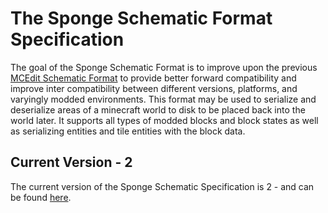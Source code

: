 # The Sponge Schematic Format Specification

The goal of the Sponge Schematic Format is to improve upon the previous [MCEdit Schematic Format](http://www.mcedit.net/) to provide better forward compatibility and improve inter compatibility
between different versions, platforms, and varyingly modded environments. This format may be used to serialize and deserialize areas of a minecraft world to disk to be placed back into the world later. It supports all types of modded blocks and block states as well as serializing entities and tile entities with the block data.

## Current Version - 2

The current version of the Sponge Schematic Specification is 2 - and can be found [here](versions/schematic-2.md).
